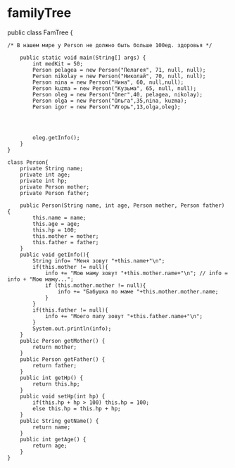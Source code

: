 # familyTree

public class FamTree {

    /* В нашем мире у Person не должно быть больше 100ед. здоровья */

        public static void main(String[] args) {
            int medKit = 50;
            Person pelagea = new Person("Пелагея", 71, null, null);
            Person nikolay = new Person("Николай", 70, null, null);
            Person nina = new Person("Нина", 60, null,null);
            Person kuzma = new Person("Кузьма", 65, null, null);
            Person oleg = new Person("Олег",40, pelagea, nikolay);
            Person olga = new Person("Ольга",35,nina, kuzma);
            Person igor = new Person("Игорь",13,olga,oleg);




            oleg.getInfo();
        }
    }

    class Person{
        private String name;
        private int age;
        private int hp;
        private Person mother;
        private Person father;

        public Person(String name, int age, Person mother, Person father) {
            this.name = name;
            this.age = age;
            this.hp = 100;
            this.mother = mother;
            this.father = father;
        }
        public void getInfo(){
            String info= "Меня зовут "+this.name+"\n";
            if(this.mother != null){
                info += "Мою маму зовут "+this.mother.name+"\n"; // info = info + "Мою маму...";
                if (this.mother.mother != null){
                    info += "Бабушка по маме "+this.mother.mother.name;
                }
            }
            if(this.father != null){
                info += "Моего папу зовут "+this.father.name+"\n";
            }
            System.out.println(info);
        }
        public Person getMother() {
            return mother;
        }
        public Person getFather() {
            return father;
        }
        public int getHp() {
            return this.hp;
        }
        public void setHp(int hp) {
            if(this.hp + hp > 100) this.hp = 100;
            else this.hp = this.hp + hp;
        }
        public String getName() {
            return name;
        }
        public int getAge() {
            return age;
        }
    }
